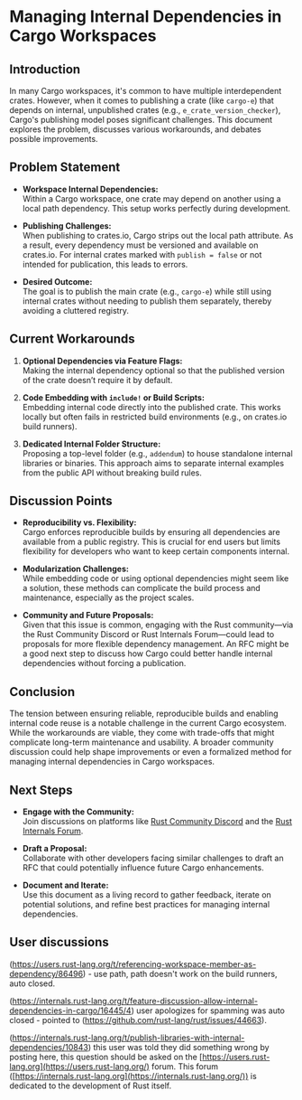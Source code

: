 # Managing Internal Dependencies in Cargo Workspaces

## Introduction

In many Cargo workspaces, it's common to have multiple interdependent crates. However, when it comes to publishing a crate (like `cargo-e`) that depends on internal, unpublished crates (e.g., `e_crate_version_checker`), Cargo's publishing model poses significant challenges. This document explores the problem, discusses various workarounds, and debates possible improvements.

## Problem Statement

- **Workspace Internal Dependencies:**  
  Within a Cargo workspace, one crate may depend on another using a local path dependency. This setup works perfectly during development.

- **Publishing Challenges:**  
  When publishing to crates.io, Cargo strips out the local path attribute. As a result, every dependency must be versioned and available on crates.io. For internal crates marked with `publish = false` or not intended for publication, this leads to errors.

- **Desired Outcome:**  
  The goal is to publish the main crate (e.g., `cargo-e`) while still using internal crates without needing to publish them separately, thereby avoiding a cluttered registry.

## Current Workarounds

1. **Optional Dependencies via Feature Flags:**  
   Making the internal dependency optional so that the published version of the crate doesn’t require it by default.
   
2. **Code Embedding with `include!` or Build Scripts:**  
   Embedding internal code directly into the published crate. This works locally but often fails in restricted build environments (e.g., on crates.io build runners).

3. **Dedicated Internal Folder Structure:**  
   Proposing a top-level folder (e.g., `addendum`) to house standalone internal libraries or binaries. This approach aims to separate internal examples from the public API without breaking build rules.

## Discussion Points

- **Reproducibility vs. Flexibility:**  
  Cargo enforces reproducible builds by ensuring all dependencies are available from a public registry. This is crucial for end users but limits flexibility for developers who want to keep certain components internal.

- **Modularization Challenges:**  
  While embedding code or using optional dependencies might seem like a solution, these methods can complicate the build process and maintenance, especially as the project scales.

- **Community and Future Proposals:**  
  Given that this issue is common, engaging with the Rust community—via the Rust Community Discord or Rust Internals Forum—could lead to proposals for more flexible dependency management. An RFC might be a good next step to discuss how Cargo could better handle internal dependencies without forcing a publication.

## Conclusion

The tension between ensuring reliable, reproducible builds and enabling internal code reuse is a notable challenge in the current Cargo ecosystem. While the workarounds are viable, they come with trade-offs that might complicate long-term maintenance and usability. A broader community discussion could help shape improvements or even a formalized method for managing internal dependencies in Cargo workspaces.

## Next Steps

- **Engage with the Community:**  
  Join discussions on platforms like [Rust Community Discord](https://discord.gg/rust-lang) and the [Rust Internals Forum](https://internals.rust-lang.org/).

- **Draft a Proposal:**  
  Collaborate with other developers facing similar challenges to draft an RFC that could potentially influence future Cargo enhancements.

- **Document and Iterate:**  
  Use this document as a living record to gather feedback, iterate on potential solutions, and refine best practices for managing internal dependencies.


## User discussions

(https://users.rust-lang.org/t/referencing-workspace-member-as-dependency/86496) - use path, path doesn't work on the build runners, auto closed.

(https://internals.rust-lang.org/t/feature-discussion-allow-internal-dependencies-in-cargo/16445/4) user apologizes for spamming was auto closed - pointed to (https://github.com/rust-lang/rust/issues/44663).

(https://internals.rust-lang.org/t/publish-libraries-with-internal-dependencies/10843) this user was told they did something wrong by posting here, this question should be asked on the [https://users.rust-lang.org](https://users.rust-lang.org/) forum. This forum ([https://internals.rust-lang.org](https://internals.rust-lang.org/)) is dedicated to the development of Rust itself.
